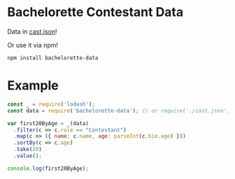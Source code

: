 # Bachelorette Contestant Data

Data in [cast.json](/cast.json)!

Or use it via npm!
```
npm install bachelorette-data
```

# Example

```js
const _ = require('lodash');
const data = require('bachelorette-data'); // or require('./cast.json')

var first20ByAge = _(data)
  .filter(c => c.role == "Contestant")
  .map(c => ({ name: c.name, age: parseInt(c.bio.age) }))
  .sortBy(c => c.age)
  .take(20)
  .value();

console.log(first20ByAge);
```